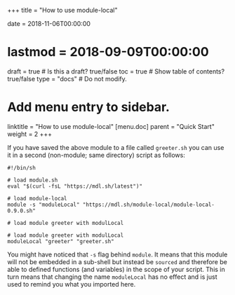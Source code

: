 +++
title = "How to use module-local"

date = 2018-11-06T00:00:00
# lastmod = 2018-09-09T00:00:00

draft = true # Is this a draft? true/false
toc = true  # Show table of contents? true/false
type = "docs"  # Do not modify.

# Add menu entry to sidebar.
linktitle = "How to use module-local"
[menu.doc]
  parent = "Quick Start"
  weight = 2
+++

If you have saved the above module to a file called `greeter.sh` you
can use it in a second (non-module; same directory) script as
follows:

```
#!/bin/sh

# load module.sh
eval "$(curl -fsL "https://mdl.sh/latest")"

# load module-local
module -s "moduleLocal" "https://mdl.sh/module-local/module-local-0.9.0.sh"

# load module greeter with modulLocal

# load module greeter with modulLocal
moduleLocal "greeter" "greeter.sh"
```

You might have noticed that `-s` flag behind `module`. It means that
this module will not be embedded in a sub-shell but instead be
`sourced` and therefore be able to defined functions (and variables)
in the scope of your script. This in turn means that changing the
name `moduleLocal` has no effect and is just used to remind you what
you imported here.

